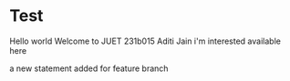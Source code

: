 # Test
Hello world
Welcome to JUET
231b015
Aditi
Jain
i'm interested
available here

a new statement added for feature branch

